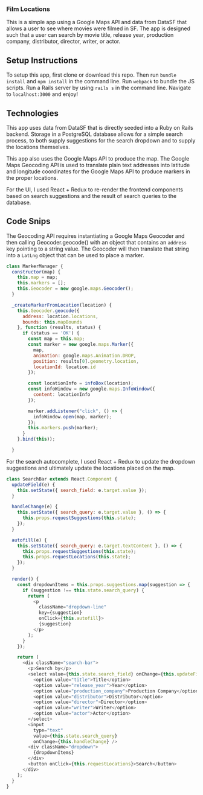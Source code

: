 ### Film Locations

This is a simple app using a Google Maps API and data from DataSF that allows a user to see where movies were filmed in SF. The app is designed such that a user can search by movie title, release year, production company, distributor, director, writer, or actor.

## Setup Instructions

To setup this app, first clone or download this repo. Then run `bundle install` and `npm install` in the command line. Run `webpack` to bundle the JS scripts. Run a Rails server by using `rails s` in the command line. Navigate to `localhost:3000` and enjoy!

## Technologies

This app uses data from DataSF that is directly seeded into a Ruby on Rails backend. Storage in a PostgreSQL database allows for a simple search process, to both supply suggestions for the search dropdown and to supply the locations themselves.

This app also uses the Google Maps API to produce the map. The Google Maps Geocoding API is used to translate plain text addresses into latitude and longitude coordinates for the Google Maps API to produce markers in the proper locations.

For the UI, I used React + Redux to re-render the frontend components based on search suggestions and the result of search queries to the database.

## Code Snips

The Geocoding API requires instantiating a Google Maps Geocoder and then calling Geocoder.geocode() with an object that contains an `address` key pointing to a string value. The Geocoder will then translate that string into a `LatLng` object that can be used to place a marker.

```js
class MarkerManager {
  constructor(map) {
    this.map = map;
    this.markers = [];
    this.Geocoder = new google.maps.Geocoder();
  }

  _createMarkerFromLocation(location) {
    this.Geocoder.geocode({
      address: location.locations,
      bounds: this.mapBounds
    }, function (results, status) {
      if (status == 'OK') {
        const map = this.map;
        const marker = new google.maps.Marker({
          map,
          animation: google.maps.Animation.DROP,
          position: results[0].geometry.location,
          locationId: location.id
        });

        const locationInfo = infoBox(location);
        const infoWindow = new google.maps.InfoWindow({
          content: locationInfo
        });

        marker.addListener("click", () => {
          infoWindow.open(map, marker);
        });
        this.markers.push(marker);
      }
    }.bind(this));

  }
```

For the search autocomplete, I used React + Redux to update the dropdown suggestions and ultimately update the locations placed on the map.

```js
class SearchBar extends React.Component {
  updateField(e) {
    this.setState({ search_field: e.target.value });
  }

  handleChange(e) {
    this.setState({ search_query: e.target.value }, () => {
      this.props.requestSuggestions(this.state);
    });
  }

  autofill(e) {
    this.setState({ search_query: e.target.textContent }, () => {
      this.props.requestSuggestions(this.state);
      this.props.requestLocations(this.state);
    });
  }

  render() {
    const dropdownItems = this.props.suggestions.map(suggestion => {
      if (suggestion !== this.state.search_query) {
        return (
          <p
            className="dropdown-line"
            key={suggestion}
            onClick={this.autofill}>
            {suggestion}
          </p>
        );
      }
    });

    return (
      <div className="search-bar">
        <p>Search by</p>
        <select value={this.state.search_field} onChange={this.updateField}>
          <option value="title">Title</option>
          <option value="release_year">Year</option>
          <option value="production_company">Production Company</option>
          <option value="distributor">Distributor</option>
          <option value="director">Director</option>
          <option value="writer">Writer</option>
          <option value="actor">Actor</option>
        </select>
        <input
          type="text"
          value={this.state.search_query}
          onChange={this.handleChange} />
        <div className="dropdown">
          {dropdownItems}
        </div>
        <button onClick={this.requestLocations}>Search</button>
      </div>
    );
  }
}

```
